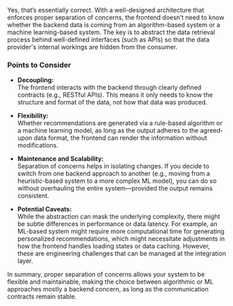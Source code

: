Yes, that’s essentially correct. With a well-designed architecture that enforces proper separation of concerns, the frontend doesn’t need to know whether the backend data is coming from an algorithm-based system or a machine learning-based system. The key is to abstract the data retrieval process behind well-defined interfaces (such as APIs) so that the data provider's internal workings are hidden from the consumer.

### Points to Consider
- **Decoupling:**  
  The frontend interacts with the backend through clearly defined contracts (e.g., RESTful APIs). This means it only needs to know the structure and format of the data, not how that data was produced.
  
- **Flexibility:**  
  Whether recommendations are generated via a rule-based algorithm or a machine learning model, as long as the output adheres to the agreed-upon data format, the frontend can render the information without modifications.

- **Maintenance and Scalability:**  
  Separation of concerns helps in isolating changes. If you decide to switch from one backend approach to another (e.g., moving from a heuristic-based system to a more complex ML model), you can do so without overhauling the entire system—provided the output remains consistent.

- **Potential Caveats:**  
  While the abstraction can mask the underlying complexity, there might be subtle differences in performance or data latency. For example, an ML-based system might require more computational time for generating personalized recommendations, which might necessitate adjustments in how the frontend handles loading states or data caching. However, these are engineering challenges that can be managed at the integration layer.

In summary, proper separation of concerns allows your system to be flexible and maintainable, making the choice between algorithmic or ML approaches mostly a backend concern, as long as the communication contracts remain stable.